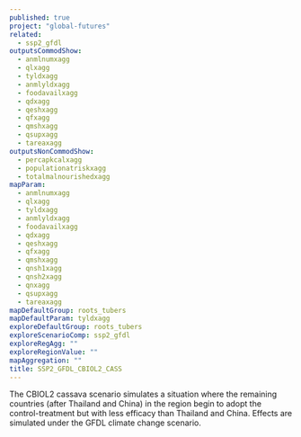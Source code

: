 ```yaml
---
published: true
project: "global-futures"
related: 
  - ssp2_gfdl
outputsCommodShow: 
  - anmlnumxagg
  - qlxagg
  - tyldxagg
  - anmlyldxagg
  - foodavailxagg
  - qdxagg
  - qeshxagg
  - qfxagg
  - qmshxagg
  - qsupxagg
  - tareaxagg
outputsNonCommodShow: 
  - percapkcalxagg
  - populationatriskxagg
  - totalmalnourishedxagg
mapParam: 
  - anmlnumxagg
  - qlxagg
  - tyldxagg
  - anmlyldxagg
  - foodavailxagg
  - qdxagg
  - qeshxagg
  - qfxagg
  - qmshxagg
  - qnsh1xagg
  - qnsh2xagg
  - qnxagg
  - qsupxagg
  - tareaxagg
mapDefaultGroup: roots_tubers
mapDefaultParam: tyldxagg
exploreDefaultGroup: roots_tubers
exploreScenarioComp: ssp2_gfdl
exploreRegAgg: ""
exploreRegionValue: ""
mapAggregation: ""
title: SSP2_GFDL_CBIOL2_CASS
---
```


The CBIOL2 cassava scenario simulates a situation where the remaining countries (after Thailand and China) in the region begin to adopt the control-treatment but with less efficacy than Thailand and China. Effects are simulated under the GFDL climate change scenario.
